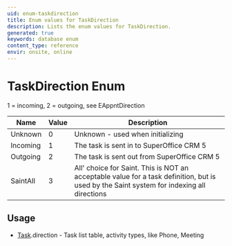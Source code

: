 ```yaml
---
uid: enum-taskdirection
title: Enum values for TaskDirection
description: Lists the enum values for TaskDirection.
generated: true
keywords: database enum
content_type: reference
envir: onsite, online
---
```


# TaskDirection Enum

1 = incoming, 2 = outgoing, see EAppntDirection

| Name | Value | Description |
|------|-------|-------------|
|Unknown|0|Unknown - used when initializing|
|Incoming|1|The task is sent in to SuperOffice CRM 5|
|Outgoing|2|The task is sent out from SuperOffice CRM 5|
|SaintAll|3|All' choice for Saint. This is NOT an acceptable value for a task definition, but is used by the Saint system for indexing all directions|

## Usage

* [Task](../task.md).direction - Task list table, activity types, like Phone, Meeting
